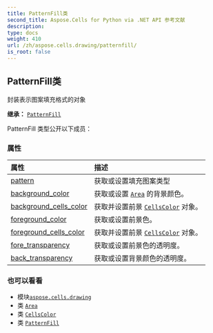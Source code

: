 ```yaml
---
title: PatternFill类
second_title: Aspose.Cells for Python via .NET API 参考文献
description:
type: docs
weight: 410
url: /zh/aspose.cells.drawing/patternfill/
is_root: false
---
```

## PatternFill类
封装表示图案填充格式的对象



**继承：** [`PatternFill`](/cells/python-net/zh/aspose.cells.drawing/patternfill)



PatternFill 类型公开以下成员：

### 属性
|属性|描述|
| :- | :- |
| [pattern](/cells/python-net/zh/aspose.cells.drawing/patternfill/pattern) |获取或设置填充图案类型|
| [background_color](/cells/python-net/zh/aspose.cells.drawing/patternfill/background_color) |获取或设置 [`Area`](/cells/python-net/zh/aspose.cells.drawing/area) 的背景颜色。|
| [background_cells_color](/cells/python-net/zh/aspose.cells.drawing/patternfill/background_cells_color) |获取并设置前景 [`CellsColor`](/cells/python-net/zh/aspose.cells/cellscolor) 对象。|
| [foreground_color](/cells/python-net/zh/aspose.cells.drawing/patternfill/foreground_color) |获取或设置前景色。|
| [foreground_cells_color](/cells/python-net/zh/aspose.cells.drawing/patternfill/foreground_cells_color) |获取并设置前景 [`CellsColor`](/cells/python-net/zh/aspose.cells/cellscolor) 对象。|
| [fore_transparency](/cells/python-net/zh/aspose.cells.drawing/patternfill/fore_transparency) |获取或设置前景色的透明度。|
| [back_transparency](/cells/python-net/zh/aspose.cells.drawing/patternfill/back_transparency) |获取或设置背景颜色的透明度。|



### 也可以看看
* 模块[`aspose.cells.drawing`](..)
* 类 [`Area`](/cells/python-net/zh/aspose.cells.drawing/area)
* 类 [`CellsColor`](/cells/python-net/zh/aspose.cells/cellscolor)
* 类 [`PatternFill`](/cells/python-net/zh/aspose.cells.drawing/patternfill)
